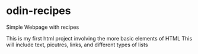 # odin-recipes
Simple Webpage with recipes

  This is my first html project involving the more basic elements of HTML 
  This will include text, picutres, links, and different types of lists

